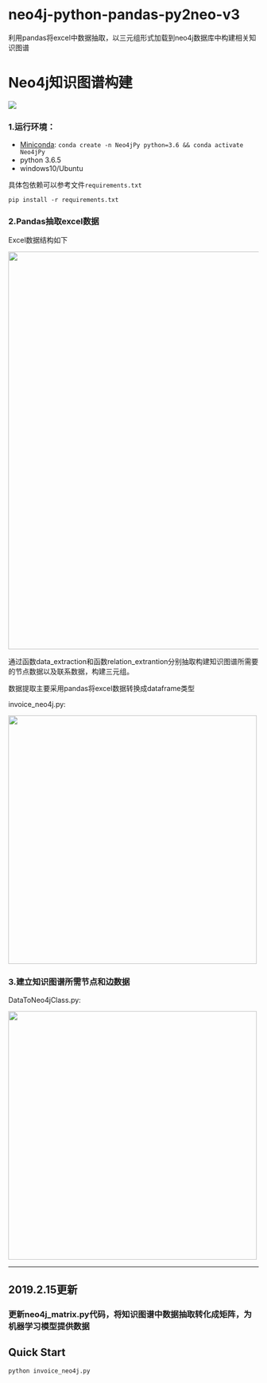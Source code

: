 # neo4j-python-pandas-py2neo-v3

利用pandas将excel中数据抽取，以三元组形式加载到neo4j数据库中构建相关知识图谱

# Neo4j知识图谱构建

![](https://s1.ax1x.com/2018/11/13/iObQkn.png)

### 1.运行环境：

- [Miniconda](https://docs.anaconda.com/free/miniconda/): `conda create -n Neo4jPy python=3.6 && conda activate Neo4jPy`
- python 3.6.5
- windows10/Ubuntu

具体包依赖可以参考文件`requirements.txt`

```
pip install -r requirements.txt
``` 

### 2.Pandas抽取excel数据

Excel数据结构如下

<img src="https://s1.ax1x.com/2018/11/13/iObTc8.png" width="800" hegiht="500" align=center />

通过函数data_extraction和函数relation_extrantion分别抽取构建知识图谱所需要的节点数据以及联系数据，构建三元组。  

数据提取主要采用pandas将excel数据转换成dataframe类型    

invoice_neo4j.py:

<img src="https://s1.ax1x.com/2018/11/13/iOb4ht.png" width="500" hegiht="313" align=center />

### 3.建立知识图谱所需节点和边数据  

DataToNeo4jClass.py:

<img src="https://s1.ax1x.com/2018/11/13/iXk6iV.png" width="500" hegiht="313" align=center />

-----------------------------------------------------------------------------------------------------
## 2019.2.15更新

### 更新neo4j_matrix.py代码，将知识图谱中数据抽取转化成矩阵，为机器学习模型提供数据

## Quick Start

```sh
python invoice_neo4j.py
```